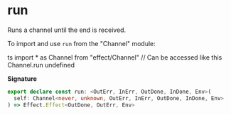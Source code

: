 # run

Runs a channel until the end is received.

To import and use `run` from the "Channel" module:

ts
import \* as Channel from "effect/Channel"
// Can be accessed like this
Channel.run
undefined

**Signature**

```ts
export declare const run: <OutErr, InErr, OutDone, InDone, Env>(
  self: Channel<never, unknown, OutErr, InErr, OutDone, InDone, Env>
) => Effect.Effect<OutDone, OutErr, Env>
```
